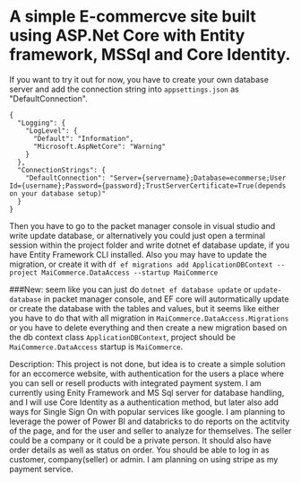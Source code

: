# A simple E-commercve site built using ASP.Net Core with Entity framework, MSSql and Core Identity.

If you want to try it out for now, you have to create your own database server and add the connection string into `appsettings.json` as "DefaultConnection".
```
{
  "Logging": {
    "LogLevel": {
      "Default": "Information",
      "Microsoft.AspNetCore": "Warning"
    }
  },
  "ConnectionStrings": {
    "DefaultConnection": "Server={servername};Database=ecommerse;User Id={username};Password={password};TrustServerCertificate=True(depends on your database setup)"
  }
}
```
 
 Then you have to go to the packet manager console in visual studio and write update database, or alternatively you could just open a terminal
 session within the project folder and write dotnet ef database update, if you have Entity Framework CLI installed. Also you may have to update the migration, or create it
 with `df ef migrations add ApplicationDBContext --project MaiCommerce.DataAccess --startup MaiCommerce`

 ###New: 
 seem like you can just do `dotnet ef database update` or `update-database` in packet manager console, and EF core will autormatically
 update or create the database with the tables and values, but it seems like either you have to do that with all migration in `MaiCommerce.DataAccess.Migrations`
 or you have to delete everything and then create a new migration based on the db context class `ApplicationDBContext`, project should be `MaiCommerce.DataAccess` startup is
 `MaiCommerce`.

 Description:
 This project is not done, but idea is to create a simple solution for an eccomerce website, with authentication for the users
 a place where you can sell or resell products with integrated payment system. I am currently using Enity Framework and MS Sql server
 for database handling, and I will use Core Identity as a authentication method, but later also add ways for Single Sign On with 
 popular services like google. I am planning to leverage the power of Power BI and databricks to do reports on the actitvity of the
 page, and for the user and seller to analyze for themselves. The seller could be a company or it could be a private person. It should also
 have order details as well as status on order. You should be able to log in as customer, company(seller) or admin. I am planning on using
 stripe as my payment service.
